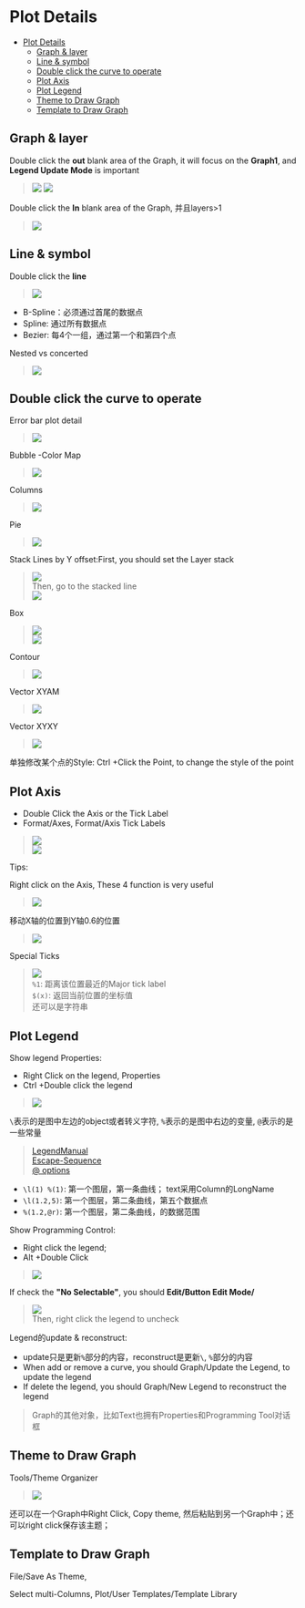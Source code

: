 # Plot Details

<!-- TOC -->

- [Plot Details](#plot-details)
    - [Graph & layer](#graph--layer)
    - [Line & symbol](#line--symbol)
    - [Double click the curve to operate](#double-click-the-curve-to-operate)
    - [Plot Axis](#plot-axis)
    - [Plot Legend](#plot-legend)
    - [Theme to Draw Graph](#theme-to-draw-graph)
    - [Template to Draw Graph](#template-to-draw-graph)

<!-- /TOC -->

## Graph & layer

Double click the **out** blank area of the Graph, it will focus on the **Graph1**, and **Legend Update Mode** is important
> ![](res/plotDetail02.png)
> ![](res/plotDetail01.png)  

Double click the **In** blank area of the Graph, 并且layers>1
> ![](res/plotDetail03.png)

## Line & symbol

Double click the **line**
> ![](res/plotDetail04.png)

- B-Spline：必须通过首尾的数据点
- Spline: 通过所有数据点
- Bezier: 每4个一组，通过第一个和第四个点

Nested vs concerted
> ![](res/plotDetail05.png)

## Double click the curve to operate

Error bar plot detail
> ![](res/plotDetail06.png)

Bubble -Color Map
> ![](res/plotDetail07.png)

Columns
> ![](res/plotDetail08.png)

Pie
> ![](res/plotDetail09.png)

Stack Lines by Y offset:First, you should set the Layer stack
> ![](res/plotDetail10.png)  
> Then, go to the stacked line  
> ![](res/plotDetail11.png)

Box
> ![](res/plotDetail12.png)  
> ![](res/plotDetail13.png)

Contour
> ![](res/plotDetail14.png)

Vector XYAM
> ![](res/plotDetail15.png)

Vector XYXY
> ![](res/plotDetail16.png)

单独修改某个点的Style:
Ctrl +Click the Point, to change the style of the point

## Plot Axis

- Double Click the Axis or the Tick Label
- Format/Axes, Format/Axis Tick Labels
> ![](res/plotAxis01.png)  
> ![](res/plotAxis03.png)

Tips:

Right click on the Axis, These 4 function is very useful
> ![](res/plotAxis02.png)

移动X轴的位置到Y轴0.6的位置
> ![](res/plotAxis04.png)

Special Ticks
> ![](res/plotAxis05.png)  
> `%1`: 距离该位置最近的Major tick label  
> `$(x)`: 返回当前位置的坐标值  
> 还可以是字符串

## Plot Legend

Show legend Properties:
- Right Click on the legend, Properties
- Ctrl +Double click the legend
> ![](res/plotLegend02.png)

`\`表示的是图中左边的object或者转义字符, `%`表示的是图中右边的变量, `@`表示的是一些常量
> [LegendManual](http://www.originlab.com/doc/Origin-Help/Legend-ManualControl)  
> [Escape-Sequence](https://www.originlab.com/doc/Origin-Help/Escape-Sequences)  
> [@ options](https://www.originlab.com/doc/LabTalk/ref/Text-Label-Options#Complete_List_of_.40Options)

- `\l(1) %(1)`: 第一个图层，第一条曲线； text采用Column的LongName
- `\l(1.2,5)`: 第一个图层，第二条曲线，第五个数据点
- `%(1.2,@r)`: 第一个图层，第二条曲线，的数据范围

Show Programming Control:
- Right click the legend;
- Alt +Double Click
> ![](res/plotLegend03.png)

If check the **"No Selectable"**, you should **Edit/Button Edit Mode/**
> ![](res/plotLegend04.png)  
> Then, right click the legend to uncheck

Legend的update & reconstruct:
- update只是更新`%`部分的内容，reconstruct是更新`\`, `%`部分的内容
- When add or remove a curve, you should Graph/Update the Legend, to update the legend
- If delete the legend, you should Graph/New Legend to reconstruct the legend

> Graph的其他对象，比如Text也拥有Properties和Programming Tool对话框

## Theme to Draw Graph

Tools/Theme Organizer
> ![](res/theme01.png)

还可以在一个Graph中Right Click, Copy theme, 然后粘贴到另一个Graph中；还可以right click保存该主题；

## Template to Draw Graph

File/Save As Theme,

Select multi-Columns, Plot/User Templates/Template Library